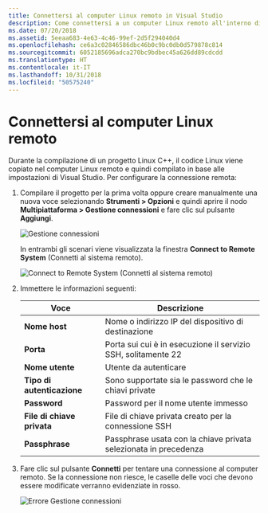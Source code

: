 ```yaml
---
title: Connettersi al computer Linux remoto in Visual Studio
description: Come connettersi a un computer Linux remoto all'interno di un progetto di Visual Studio C++.
ms.date: 07/20/2018
ms.assetid: 5eeaa683-4e63-4c46-99ef-2d5f294040d4
ms.openlocfilehash: ce6a3c02846586dbc46b0c9bc0db0d579878c814
ms.sourcegitcommit: 6052185696adca270bc9bdbec45a626dd89cdcdd
ms.translationtype: HT
ms.contentlocale: it-IT
ms.lasthandoff: 10/31/2018
ms.locfileid: "50575240"
---
```

# <a name="connect-to-your-remote-linux-computer"></a>Connettersi al computer Linux remoto

Durante la compilazione di un progetto Linux C++, il codice Linux viene copiato nel computer Linux remoto e quindi compilato in base alle impostazioni di Visual Studio. Per configurare la connessione remota:

1. Compilare il progetto per la prima volta oppure creare manualmente una nuova voce selezionando **Strumenti > Opzioni** e quindi aprire il nodo **Multipiattaforma > Gestione connessioni** e fare clic sul pulsante **Aggiungi**.

   ![Gestione connessioni](media/settings_connectionmanager.png)

   In entrambi gli scenari viene visualizzata la finestra **Connect to Remote System** (Connetti al sistema remoto).

   ![Connect to Remote System (Connetti al sistema remoto)](media/connect.png)

1. Immettere le informazioni seguenti:

   | Voce | Descrizione
   | ----- | ---
   | **Nome host**           | Nome o indirizzo IP del dispositivo di destinazione
   | **Porta**                | Porta sui cui è in esecuzione il servizio SSH, solitamente 22
   | **Nome utente**           | Utente da autenticare
   | **Tipo di autenticazione** | Sono supportate sia le password che le chiavi private
   | **Password**            | Password per il nome utente immesso
   | **File di chiave privata**    | File di chiave privata creato per la connessione SSH
   | **Passphrase**          | Passphrase usata con la chiave privata selezionata in precedenza

1. Fare clic sul pulsante **Connetti** per tentare una connessione al computer remoto.  Se la connessione non riesce, le caselle delle voci che devono essere modificate verranno evidenziate in rosso.

   ![Errore Gestione connessioni](media/settings_connectionmanagererror.png)